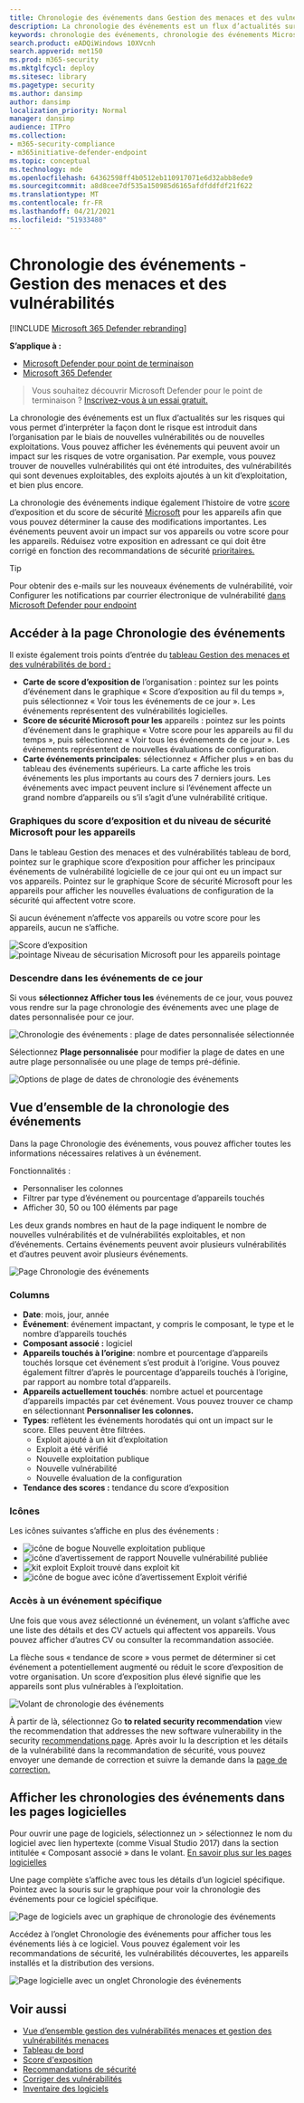 ```yaml
---
title: Chronologie des événements dans Gestion des menaces et des vulnérabilités
description: La chronologie des événements est un flux d’actualités sur les risques qui vous permet d’interpréter la façon dont le risque est introduit dans l’organisation et les atténuations qui ont eu lieu pour le réduire.
keywords: chronologie des événements, chronologie des événements Microsoft Defender pour point de terminaison, chronologie des événements tvm de Microsoft Defender pour point de terminaison, Gestion des menaces et des vulnérabilités, Microsoft Defender pour point de terminaison
search.product: eADQiWindows 10XVcnh
search.appverid: met150
ms.prod: m365-security
ms.mktglfcycl: deploy
ms.sitesec: library
ms.pagetype: security
ms.author: dansimp
author: dansimp
localization_priority: Normal
manager: dansimp
audience: ITPro
ms.collection:
- m365-security-compliance
- m365initiative-defender-endpoint
ms.topic: conceptual
ms.technology: mde
ms.openlocfilehash: 64362598ff4b0512eb110917071e6d32abb8ede9
ms.sourcegitcommit: a8d8cee7df535a150985d6165afdfddfdf21f622
ms.translationtype: MT
ms.contentlocale: fr-FR
ms.lasthandoff: 04/21/2021
ms.locfileid: "51933480"
---
```

# <a name="event-timeline---threat-and-vulnerability-management"></a>Chronologie des événements - Gestion des menaces et des vulnérabilités

[!INCLUDE [Microsoft 365 Defender rebranding](../../includes/microsoft-defender.md)]


**S’applique à :**
- [Microsoft Defender pour point de terminaison](https://go.microsoft.com/fwlink/?linkid=2154037)
- [Microsoft 365 Defender](https://go.microsoft.com/fwlink/?linkid=2118804)

>Vous souhaitez découvrir Microsoft Defender pour le point de terminaison ? [Inscrivez-vous à un essai gratuit.](https://www.microsoft.com/microsoft-365/windows/microsoft-defender-atp?ocid=docs-wdatp-portaloverview-abovefoldlink)

La chronologie des événements est un flux d’actualités sur les risques qui vous permet d’interpréter la façon dont le risque est introduit dans l’organisation par le biais de nouvelles vulnérabilités ou de nouvelles exploitations. Vous pouvez afficher les événements qui peuvent avoir un impact sur les risques de votre organisation. Par exemple, vous pouvez trouver de nouvelles vulnérabilités qui ont été introduites, des vulnérabilités qui sont devenues exploitables, des exploits ajoutés à un kit d’exploitation, et bien plus encore.

La chronologie des événements indique également l’histoire de votre [score](tvm-exposure-score.md) d’exposition et du score de sécurité [Microsoft](tvm-microsoft-secure-score-devices.md) pour les appareils afin que vous pouvez déterminer la cause des modifications importantes. Les événements peuvent avoir un impact sur vos appareils ou votre score pour les appareils. Réduisez votre exposition en adressant ce qui doit être corrigé en fonction des recommandations de sécurité [prioritaires.](tvm-security-recommendation.md)

>[!TIP]
>Pour obtenir des e-mails sur les nouveaux événements de vulnérabilité, voir Configurer les notifications par courrier électronique de vulnérabilité [dans Microsoft Defender pour endpoint](configure-vulnerability-email-notifications.md)

## <a name="navigate-to-the-event-timeline-page"></a>Accéder à la page Chronologie des événements

Il existe également trois points d’entrée du [tableau Gestion des menaces et des vulnérabilités de bord :](tvm-dashboard-insights.md)

- **Carte de score d’exposition de** l’organisation : pointez sur les points d’événement dans le graphique « Score d’exposition au fil du temps », puis sélectionnez « Voir tous les événements de ce jour ». Les événements représentent des vulnérabilités logicielles.
- **Score de sécurité Microsoft pour les** appareils : pointez sur les points d’événement dans le graphique « Votre score pour les appareils au fil du temps », puis sélectionnez « Voir tous les événements de ce jour ». Les événements représentent de nouvelles évaluations de configuration.
- **Carte événements principales**: sélectionnez « Afficher plus » en bas du tableau des événements supérieurs. La carte affiche les trois événements les plus importants au cours des 7 derniers jours. Les événements avec impact peuvent inclure si l’événement affecte un grand nombre d’appareils ou s’il s’agit d’une vulnérabilité critique.

### <a name="exposure-score-and-microsoft-secure-score-for-devices-graphs"></a>Graphiques du score d’exposition et du niveau de sécurité Microsoft pour les appareils

Dans le tableau Gestion des menaces et des vulnérabilités tableau de bord, pointez sur le graphique score d’exposition pour afficher les principaux événements de vulnérabilité logicielle de ce jour qui ont eu un impact sur vos appareils. Pointez sur le graphique Score de sécurité Microsoft pour les appareils pour afficher les nouvelles évaluations de configuration de la sécurité qui affectent votre score.

Si aucun événement n’affecte vos appareils ou votre score pour les appareils, aucun ne s’affiche.

![Score d’exposition ](images/tvm-event-timeline-exposure-score350.png) 
 ![ pointage Niveau de sécurisation Microsoft pour les appareils pointage](images/tvm-event-timeline-device-hover360.png)

### <a name="drill-down-to-events-from-that-day"></a>Descendre dans les événements de ce jour

Si vous **sélectionnez Afficher tous les** événements de ce jour, vous pouvez vous rendre sur la page chronologie des événements avec une plage de dates personnalisée pour ce jour.

![Chronologie des événements : plage de dates personnalisée sélectionnée](images/tvm-event-timeline-drilldown.png)

Sélectionnez **Plage personnalisée** pour modifier la plage de dates en une autre plage personnalisée ou une plage de temps pré-définie.

![Options de plage de dates de chronologie des événements](images/tvm-event-timeline-dates.png)

## <a name="event-timeline-overview"></a>Vue d’ensemble de la chronologie des événements

Dans la page Chronologie des événements, vous pouvez afficher toutes les informations nécessaires relatives à un événement. 

Fonctionnalités :

- Personnaliser les colonnes
- Filtrer par type d’événement ou pourcentage d’appareils touchés
- Afficher 30, 50 ou 100 éléments par page

Les deux grands nombres en haut de la page indiquent le nombre de nouvelles vulnérabilités et de vulnérabilités exploitables, et non d’événements. Certains événements peuvent avoir plusieurs vulnérabilités et d’autres peuvent avoir plusieurs événements.

![Page Chronologie des événements](images/tvm-event-timeline-overview-mixed-type.png)

### <a name="columns"></a>Columns

- **Date**: mois, jour, année
- **Événement**: événement impactant, y compris le composant, le type et le nombre d’appareils touchés
- **Composant associé :** logiciel
- **Appareils touchés à l’origine**: nombre et pourcentage d’appareils touchés lorsque cet événement s’est produit à l’origine. Vous pouvez également filtrer d’après le pourcentage d’appareils touchés à l’origine, par rapport au nombre total d’appareils.
- **Appareils actuellement touchés**: nombre actuel et pourcentage d’appareils impactés par cet événement. Vous pouvez trouver ce champ en sélectionnant **Personnaliser les colonnes.**
- **Types**: reflètent les événements horodatés qui ont un impact sur le score. Elles peuvent être filtrées.
    - Exploit ajouté à un kit d’exploitation
    - Exploit a été vérifié
    - Nouvelle exploitation publique
    - Nouvelle vulnérabilité
    - Nouvelle évaluation de la configuration
- **Tendance des scores :** tendance du score d’exposition

### <a name="icons"></a>Icônes

Les icônes suivantes s’affiche en plus des événements :

- ![icône de bogue](images/tvm-black-bug-icon.png) Nouvelle exploitation publique
- ![icône d’avertissement de rapport](images/report-warning-icon.png) Nouvelle vulnérabilité publiée
- ![kit exploit](images/bug-lightning-icon2.png) Exploit trouvé dans exploit kit
- ![icône de bogue avec icône d’avertissement](images/bug-caution-icon2.png) Exploit vérifié

### <a name="drill-down-to-a-specific-event"></a>Accès à un événement spécifique

Une fois que vous avez sélectionné un événement, un volant s’affiche avec une liste des détails et des CV actuels qui affectent vos appareils. Vous pouvez afficher d’autres CV ou consulter la recommandation associée.

La flèche sous « tendance de score » vous permet de déterminer si cet événement a potentiellement augmenté ou réduit le score d’exposition de votre organisation. Un score d’exposition plus élevé signifie que les appareils sont plus vulnérables à l’exploitation.

![Volant de chronologie des événements](images/tvm-event-timeline-flyout500.png)

À partir de là, sélectionnez Go **to related security recommendation** view the recommendation that addresses the new software vulnerability in the security [recommendations page](tvm-security-recommendation.md). Après avoir lu la description et les détails de la vulnérabilité dans la recommandation de sécurité, vous pouvez envoyer une demande de correction et suivre la demande dans la [page de correction.](tvm-remediation.md)  

## <a name="view-event-timelines-in-software-pages"></a>Afficher les chronologies des événements dans les pages logicielles

Pour ouvrir une page de logiciels, sélectionnez un > sélectionnez le nom du logiciel avec lien hypertexte (comme Visual Studio 2017) dans la section intitulée « Composant associé » dans le volant. [En savoir plus sur les pages logicielles](tvm-software-inventory.md#software-pages)

Une page complète s’affiche avec tous les détails d’un logiciel spécifique. Pointez avec la souris sur le graphique pour voir la chronologie des événements pour ce logiciel spécifique.

![Page de logiciels avec un graphique de chronologie des événements](images/tvm-event-timeline-software2.png)

Accédez à l’onglet Chronologie des événements pour afficher tous les événements liés à ce logiciel. Vous pouvez également voir les recommandations de sécurité, les vulnérabilités découvertes, les appareils installés et la distribution des versions.

![Page logicielle avec un onglet Chronologie des événements](images/tvm-event-timeline-software-pages.png)

## <a name="related-topics"></a>Voir aussi

- [Vue d’ensemble gestion des vulnérabilités menaces et gestion des vulnérabilités menaces](next-gen-threat-and-vuln-mgt.md)
- [Tableau de bord](tvm-dashboard-insights.md)
- [Score d'exposition](tvm-exposure-score.md)
- [Recommandations de sécurité](tvm-security-recommendation.md)
- [Corriger des vulnérabilités](tvm-remediation.md)
- [Inventaire des logiciels](tvm-software-inventory.md)

